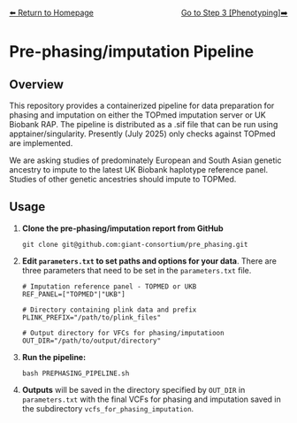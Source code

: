 ---
---
<div style="display: flex; justify-content: space-between; align-items: center;">
  <a href="./index.html">⬅️ Return to Homepage</a>
  <a href="phenotyping.html">Go to Step 3 [Phenotyping]➡️</a>
</div>

# Pre-phasing/imputation Pipeline 

## Overview

This repository provides a containerized pipeline for data preparation for phasing and imputation on either the TOPmed imputation server or UK Biobank RAP. The pipeline is distributed as a .sif file that can be run using apptainer/singularity.
Presently (July 2025) only checks against TOPmed are implemented.

We are asking studies of predominately European and South Asian genetic ancestry to impute to the latest UK Biobank haplotype reference panel. Studies of other genetic ancestries should impute to TOPMed.

## Usage

1. **Clone the pre-phasing/imputation report from GitHub**

   ```
   git clone git@github.com:giant-consortium/pre_phasing.git
   ```

2. **Edit `parameters.txt` to set paths and options for your data**. There are three parameters that need to be set in the `parameters.txt` file.
 
   ```
   # Imputation reference panel - TOPMED or UKB
   REF_PANEL=["TOPMED"|"UKB"]

   # Directory containing plink data and prefix
   PLINK_PREFIX="/path/to/plink_files"

   # Output directory for VFCs for phasing/imputatioon
   OUT_DIR="/path/to/output/directory"
   ```

3. **Run the pipeline:**

   ```
   bash PREPHASING_PIPELINE.sh
   ```

4. **Outputs** will be saved in the directory specified by `OUT_DIR` in `parameters.txt` with the final VCFs for phasing and imputation saved in the subdirectory `vcfs_for_phasing_imputation`.


